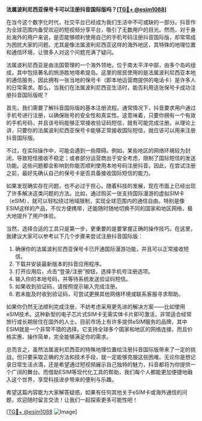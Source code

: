 **法属波利尼西亚保号卡可以注册抖音国际版吗？[[TG💪+ @esim1088](https://t.me/s/esim1088)]**

在当今这个数字化时代，社交平台已经成为我们生活中不可或缺的一部分。抖音作为全球范围内备受欢迎的短视频分享平台，吸引了无数用户的目光。然而，对于身处海外的用户来说，是否能够顺利使用自己的手机号码注册抖音国际版，却常常成为困扰大家的问题。尤其是像法属波利尼西亚这样的海外地区，其特殊的地理位置和通信环境，让很多人对这个问题充满了疑问。

法属波利尼西亚是由法国管理的一个海外领地，位于南太平洋中部，由多个岛屿组成，其中包括著名的旅游胜地塔希提岛。这里的居民使用的是法属波利尼西亚本地的通信服务，因此拥有一张当地的保号卡（即本地运营商提供的电话卡）是许多人的日常需求。那么，当我们在法属波利尼西亚生活时，能否利用这张保号卡成功注册抖音国际版呢？

首先，我们需要了解抖音国际版的基本注册流程。通常情况下，抖音要求用户通过手机号进行注册，以确保账号的安全性和真实性。这意味着，只要你拥有一个有效的手机号码，并且该号码能够正常接收验证码短信，就有可能完成注册。从理论上讲，只要你的法属波利尼西亚保号卡能够正常接收国际短信，就应该可以用来注册抖音国际版。

不过，在实际操作中，可能会遇到一些障碍。例如，某些地区的网络环境较为封闭，导致短信接收不稳定；或者部分运营商出于安全考虑，限制了国际短信的发送功能。这些问题都会影响到你能否顺利使用本地号码注册抖音。因此，在尝试注册之前，最好先确认自己的保号卡是否具备接收国际短信的能力。

如果发现确实存在问题，也不必过于担心。随着科技的发展，现在市面上已经出现了许多解决这类问题的方法。比如，通过购买一张支持国际漫游的虚拟SIM卡（eSIM），就可以轻松绕过地域限制，实现全球范围内的通信自由。特别是像ESIM这样的产品，不仅方便携带，还能随时随地切换不同的国家和地区网络，极大地提升了用户体验。

当然，选择合适的工具只是第一步，更重要的是要掌握正确的操作技巧。在这里，我建议大家可以参考以下几个步骤来尝试注册抖音国际版：

1. 确保你的法属波利尼西亚保号卡已开通国际漫游功能，并且可以正常接收短信。
2. 下载并安装最新版本的抖音应用程序。
3. 打开应用后，点击“登录/注册”按钮，选择手机号注册选项。
4. 输入你的本地号码，并等待系统发送验证码短信。
5. 如果收到验证码，请按照提示输入完成注册。
6. 若未能及时收到验证码，可尝试更换其他网络环境或联系客服寻求帮助。

如果你仍然无法顺利完成注册，不妨考虑采用更先进的解决方案——比如使用eSIM技术。这种新型的电子芯片式SIM卡无需实体卡片即可激活，非常适合经常旅行或长期居住在国外的人士。目前市场上有许多提供eSIM服务的品牌，其中ESIM就是一个非常不错的选择。它支持全球多个国家和地区的网络连接，而且价格实惠、操作简单，完全能够满足你的需求。

总而言之，虽然法属波利尼西亚的特殊地理位置给注册抖音国际版带来了一定的挑战，但只要采取正确的方法和技术手段，就一定能够克服这些困难。无论你是想记录日常生活点滴，还是希望通过短视频展示自己独特的魅力，抖音都将为你提供一个广阔的舞台。而借助ESIM等现代化工具的帮助，我们每个人都能更加便捷地融入这个世界，享受科技进步带来的便利与乐趣。

希望这篇内容能为大家解答疑惑，如果有任何其他关于eSIM卡或海外通信的问题，欢迎随时留言交流！让我们一起探索更多可能性吧！

[[TG💪+ @esim1088](https://t.me/s/esim1088) ![Image](https://i.postimg.cc/4NQfJmqS/Snipaste-2025-05-13-00-14-12.png)]